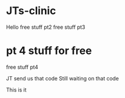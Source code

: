 # JTs-clinic

Hello 
free stuff pt2
free stuff pt3

pt 4 stuff for free
=======
free stuff pt4

JT send us that code
Still waiting on that code

This is it
